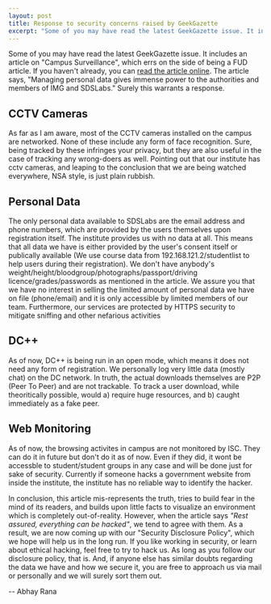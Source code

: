 ```yaml
---
layout: post
title: Response to security concerns raised by GeekGazette
excerpt: "Some of you may have read the latest GeekGazette issue. It includes an article on 'Campus Surveillance', which errs on the side of being a FUD article."
---
```

Some of you may have read the latest GeekGazette issue. It includes an article on "Campus Surveillance", which errs on the side of being a FUD article. If you haven't already, you can [read the article online](https://ge.tt/5BGx6SR/v/0). The article says, "Managing personal data gives immense power to the authorities and members of IMG and SDSLabs." Surely this warrants a response.
 
## CCTV Cameras

As far as I am aware, most of the CCTV cameras installed on the campus are networked. None of these include any form of face recognition. Sure, being tracked by these infringes your privacy, but they are also useful in the case of tracking any wrong-doers as well. Pointing out that our institute has cctv cameras, and leaping to the conclusion that we are being watched everywhere, NSA style, is just plain rubbish.
 
## Personal Data

The only personal data available to SDSLabs are the email address and phone numbers, which are provided by the users themselves upon registration itself. The institute provides us with no data at all. This means that all data we have is either provided by the user's consent itself or publically available (We use course data from 192.168.121.2/studentlist to help users during their registration). We don't have anybody's weight/height/bloodgroup/photographs/passport/driving licence/grades/passwords as mentioned in the article. We assure you that we have no interest in selling the limited amount of personal data we have on file (phone/email) and it is only accessible by  limited members of our team. Furthermore, our services are protected by HTTPS security to mitigate sniffing and other nefarious activities
 
## DC++

As of now, DC++ is being run in an open mode, which means it does not need any form of registration. We personally log very little data (mostly chat) on the DC network. In truth, the actual downloads themselves are P2P (Peer To Peer) and are not trackable. To track a user download, while theoritically possible, would a) require huge resources, and b) caught immediately as a fake peer.
 
## Web Monitoring

As of now, the browsing activites in campus are not monitored by ISC. They can do it in future but don't do it as of now. Even if they did, it wont be accessble to student/student groups in any case and will be done just for sake of security. Currently if someone hacks a government website from inside the institute, the institute has no reliable way to identify the hacker.
 
In conclusion, this article mis-represents the truth, tries to build fear in the mind of its readers, and builds upon little facts to visualize an environment which is completely out-of-reality. However, when the article says _"Rest assured, everything can be hacked"_, we tend to agree with them. As a result, we are now coming up with our "Security Disclosure Policy", which we hope will help us in the long run. If you like working in security, or learn about ethical hacking, feel free to try to hack us. As long as you follow our disclosure policy, that is. And, if anyone else has similar doubts regarding the data we have and how we secure it, you are free to approach us via mail or personally and we will surely sort them out.
 
--
Abhay Rana